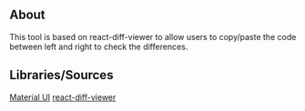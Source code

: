 ## About

This tool is based on react-diff-viewer to allow users to copy/paste the code between left and right to check the differences.

## Libraries/Sources

[Material UI](https://material-ui.com/)
[react-diff-viewer](https://www.npmjs.com/package/react-diff-viewer)
